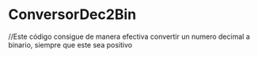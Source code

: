 # ConversorDec2Bin
 
//Este código consigue de manera efectiva convertir un numero decimal a binario, siempre que este sea positivo